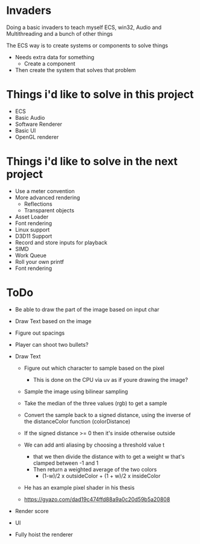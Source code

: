 # Invaders
Doing a basic invaders to teach myself ECS, win32, Audio and Multithreading and a bunch of other things

The ECS way is to create systems or components to solve things
* Needs extra data for something
    * Create a component
* Then create the system that solves that problem

# Things i'd like to solve in this project
* ECS
* Basic Audio
* Software Renderer
* Basic UI
* OpenGL renderer


# Things i'd like to solve in the next project
* Use a meter convention
* More advanced rendering
    * Reflections
    * Transparent objects
* Asset Loader
* Font rendering
* Linux support
* D3D11 Support
* Record and store inputs for playback
* SIMD
* Work Queue
* Roll your own printf
* Font rendering


# ToDo
* Be able to draw the part of the image based on input char
* Draw Text based on the image
* Figure out spacings
* Player can shoot two bullets?


* Draw Text
    * Figure out which character to sample based on the pixel
        * This is done on the CPU via uv as if youre drawing the image?
    * Sample the image using bilinear sampling
    * Take the median of the three values (rgb) to get a sample
    * Convert the sample back to a signed distance, using the inverse of the distanceColor function (colorDistance)
    * If the signed distance >= 0 then it's inside otherwise outside

    * We can add anti aliasing by choosing a threshold value t
        * that we then divide the distance with to get a weight w that's clamped between -1 and 1
        * Then return a weighted average of the two colors
            * (1-w)/2 x outsideColor + (1 + w)/2 x insideColor

    * He has an example pixel shader in his thesis
    * https://gyazo.com/dad19c474ffd88a9a0c20d59b5a20808

* Render score
* UI
* Fully hoist the renderer
